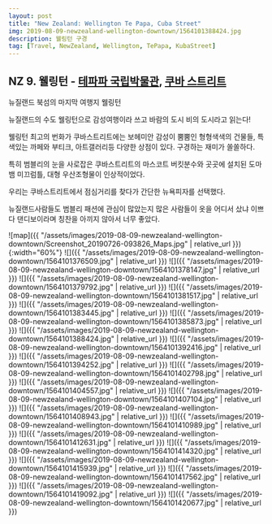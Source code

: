 ```yaml
---
layout: post
title: "New Zealand: Wellington Te Papa, Cuba Street"
img: 2019-08-09-newzealand-wellington-downtown/1564101388424.jpg
description: 웰링턴 구경
tag: [Travel, NewZealand, Wellington, TePapa, KubaStreet]
---
```


## NZ 9. 웰링턴 - [테파파 국립박물관](https://www.tepapa.govt.nz/), [쿠바 스트리트](https://en.wikipedia.org/wiki/Cuba_Street,_Wellington)

뉴질랜드 북섬의 마지막 여행지 웰링턴  

뉴질랜드의 수도 웰링턴으로 감성여행이라 쓰고 바람의 도시 비의 도시라고 읽는다!  

웰링턴 최고의 번화가 쿠바스트리트에는 보헤미안 감성이 뿜뿜인 형형색색의 건물들, 특색있는 까페와 부티크, 아트갤러리등 다양한 상점이 있다. 구경하는 재미가 쏠쏠하다.  

특히 범블리의 눈을 사로잡은 쿠바스트리트의 마스코트 버킷분수와 곳곳에 설치된 도마뱀 미끄럼틀, 대형 우산조형물이 인상적이었다.  

우리는 쿠바스트리트에서 점심거리를 찾다가 간단한 뉴욕피자를 선택했다.  

뉴질랜드사람들도 범블리 패션에 관심이 많았는지 많은 사람들이 옷을 어디서 샀냐 이쁘다 댄디보이라며 칭찬을 아끼지 않아서 너무 좋았다.

![map]({{ "/assets/images/2019-08-09-newzealand-wellington-downtown/Screenshot_20190726-093826_Maps.jpg" | relative_url }}){:width="60%"}
![]({{ "/assets/images/2019-08-09-newzealand-wellington-downtown/1564101376509.jpg" | relative_url }})
![]({{ "/assets/images/2019-08-09-newzealand-wellington-downtown/1564101378147.jpg" | relative_url }})
![]({{ "/assets/images/2019-08-09-newzealand-wellington-downtown/1564101379792.jpg" | relative_url }})
![]({{ "/assets/images/2019-08-09-newzealand-wellington-downtown/1564101381517.jpg" | relative_url }})
![]({{ "/assets/images/2019-08-09-newzealand-wellington-downtown/1564101383445.jpg" | relative_url }})
![]({{ "/assets/images/2019-08-09-newzealand-wellington-downtown/1564101385873.jpg" | relative_url }})
![]({{ "/assets/images/2019-08-09-newzealand-wellington-downtown/1564101388424.jpg" | relative_url }})
![]({{ "/assets/images/2019-08-09-newzealand-wellington-downtown/1564101392416.jpg" | relative_url }})
![]({{ "/assets/images/2019-08-09-newzealand-wellington-downtown/1564101394252.jpg" | relative_url }})
![]({{ "/assets/images/2019-08-09-newzealand-wellington-downtown/1564101402798.jpg" | relative_url }})
![]({{ "/assets/images/2019-08-09-newzealand-wellington-downtown/1564101404557.jpg" | relative_url }})
![]({{ "/assets/images/2019-08-09-newzealand-wellington-downtown/1564101407104.jpg" | relative_url }})
![]({{ "/assets/images/2019-08-09-newzealand-wellington-downtown/1564101408943.jpg" | relative_url }})
![]({{ "/assets/images/2019-08-09-newzealand-wellington-downtown/1564101410989.jpg" | relative_url }})
![]({{ "/assets/images/2019-08-09-newzealand-wellington-downtown/1564101412631.jpg" | relative_url }})
![]({{ "/assets/images/2019-08-09-newzealand-wellington-downtown/1564101414320.jpg" | relative_url }})
![]({{ "/assets/images/2019-08-09-newzealand-wellington-downtown/1564101415939.jpg" | relative_url }})
![]({{ "/assets/images/2019-08-09-newzealand-wellington-downtown/1564101417562.jpg" | relative_url }})
![]({{ "/assets/images/2019-08-09-newzealand-wellington-downtown/1564101419092.jpg" | relative_url }})
![]({{ "/assets/images/2019-08-09-newzealand-wellington-downtown/1564101420677.jpg" | relative_url }})
